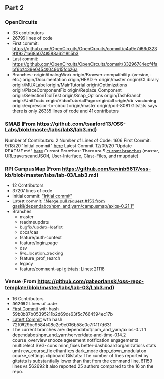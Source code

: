 
## Part 2
### OpenCircuits
- 33 contributors
- 26796 lines of code
- First commit: https://github.com/OpenCircuits/OpenCircuits/commit/c4a9e7d66d32391f9371a68a0749588a6218b5b3
- Last commit: https://github.com/OpenCircuits/OpenCircuits/commit/33296784ecf4fabf6b2439e04540049b15fcb26a
- Branches:
  origin/AnalogWork
  origin/Browser-compatibility-(version,-etc.)
  origin/Documentation
  origin/HEAD -> origin/master
  origin/ICLibrary
  origin/MUXLabel
  origin/MainTutorial
  origin/Optimizations
  origin/PlaceComponentFix
  origin/Replace_Component
  origin/SelectionToolTest
  origin/Snap_Options
  origin/TashBranch
  origin/UnitTests
  origin/VideoTutorialPage
  origin/all
  origin/db-versioning
  origin/expression-to-circuit
  origin/master
  origin/port-8081
Gitstats says there is only 26335 lines of code and 41 contributors

### SMAB (From https://github.com/tsanford13/OSS-Labs/blob/master/labs/lab3/lab3.md)
Number of Contributors: 2
Number of Lines of Code: 1606
First Commit: 9/18/20 "Initial commit" [here](https://github.com/SeanMiller969/SMAB/commit/d6eb67161dade78a5237a4b6cf7a109fedb74387) 
Latest Commit: 12/09/20 "Update README.md" [here](https://github.com/SeanMiller969/SMAB/commit/f099ec61dc7a58080079a32e48e05a8d96bae991) 
Current Branches: There are 5 [current branches](https://github.com/SeanMiller969/SMAB/branches) (master, URLtraverseandJSON, User-Interface, Class-Files, and rmupdate)

### RPI CampusMap (From https://github.com/kevinb5617/oss-kb/blob/master/labs/lab-03/Lab3.md)
* 12 Contributors
* 37207 lines of code
* Initial commit: ["Initial commit"](https://github.com/gaskij/rpicampusmap/commit/5addd28)
* Latest commit: ["Merge pull request #153 from gaskij/dependabot/npm_and_yarn/campusmap/axios-0.21.1"](https://github.com/gaskij/rpicampusmap/commit/2b735c7)
* Branches
    * master
    * readmeupdate
    * bugfix/update-leaflet
    * docs/cas
    * feature/auth-context
    * feature/login_page
    * dev
    * live_location_tracking
    * feature_prof_search
    * legacy
    * feature/comment-api
gitstats: Lines: 21118

### Venue (From https://github.com/gabeorlanski/oss-repo-template/blob/master/labs/lab-03/Lab3.md)
* 16 Contributors
* 562692 Lines of code
* [First Commit](https://github.com/rcos/Venue2/commit/59b0b87b05395211b2d69de63f5c7664594ec17b) with hash 59b0b87b05395211b2d69de63f5c7664594ec17b
* [Latest Commit](https://github.com/rcos/Venue2/commit/72f0929bc9584b08c2e9e036b58e0c7f4117d631) with hash 72f0929bc9584b08c2e9e036b58e0c7f4117d631
* The current branches are:
    dependabot/npm_and_yarn/axios-0.21.1
    dependabot/npm_and_yarn/server/date-and-time-0.14.2
    course_overview
    snooze
    agreement
    notification
    engagements
    multiselect
    SVG-Icons
    minn_fixes
    better-dashboard
    organizations
    stats
    uml
    new_course_fix
    ethanfixes
    dark_mode
    drop_down_modulation
    course_settings
    clipboard
Gitstats:
The number of lines reported by gitstats is substaintially lower than that from the command line. 61159 lines vs 562692
It also reported 25 authors compared to the 16 on the repo.